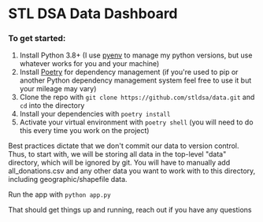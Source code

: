# STL DSA Data Dashboard

### To get started:

1. Install Python 3.8+ (I use [pyenv](https://realpython.com/intro-to-pyenv/) to manage my python versions, but use whatever works for you and your machine)
2. Install [Poetry](https://python-poetry.org/docs/) for dependency management (if you're used to pip or another Python dependency management system feel free to use it but your mileage may vary)
3. Clone the repo with `git clone https://github.com/stldsa/data.git` and `cd` into the directory
4. Install your dependencies with `poetry install`
5. Activate your virtual environment with `poetry shell` (you will need to do this every time you work on the project)

Best practices dictate that we don't commit our data to version control. Thus, to start with, we will be storing all data in the top-level "data" directory, which will be ignored by git. You will have to manually add all_donations.csv and any other data you want to work with to this directory, including geographic/shapefile data.

Run the app with `python app.py`

That should get things up and running, reach out if you have any questions
